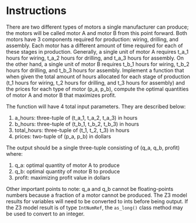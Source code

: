 # Instructions

There are two different types of motors a single manufacturer can produce; the motors
will be called motor A and motor B from this point forward.  Both motors have 3 components
required for production: wiring, drilling, and assembly.  Each motor has a different amount
of time required for each of these stages in production.  Generally, a single unit of motor A
requires t_a_1 hours for wiring, t_a_2 hours for drilling, and t_a_3 hours for assembly.  On
the other hand, a single unit of motor B requires t_b_1 hours for wiring, t_b_2 hours for
drilling, and t_b_3 hours for assembly.  Implement a function that when given the total amount
of hours allocated for each stage of production (t_1 hours for wiring, t_2 hours for drilling,
and t_3 hours for assembly) and the prices for each type of motor (p_a, p_b), compute the optimal 
quantities of motor A and motor B that maximizes profit.

The function will have 4 total input parameters.  They are described below:
1. a_hours: three-tuple of (t_a_1, t_a_2, t_a_3) in hours
2. b_hours: three-tuple of (t_b_1, t_b_2, t_b_3) in hours
3. total_hours: three-tuple of (t_1, t_2, t_3) in hours
4. prices: two-tuple of (p_a, p_b) in dollars

The output should be a single three-tuple consisting of (q_a, q_b, profit) where:
1. q_a: optimal quantity of motor A to produce
2. q_b: optimal quantity of motor B to produce
3. profit: maximizing profit value in dollars

Other important points to note:
q_a and q_b cannot be floating-points numbers because a fraction of a motor cannot be produced.
The Z3 model results for variables will need to be converted to ints before being output.  If the Z3
model result is of type `IntNumRef`, the `as_long()` class method may be used to convert to an integer.